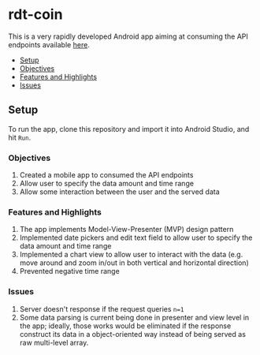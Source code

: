 rdt-coin
========
This is a very rapidly developed Android app aiming at consuming the API endpoints available [here](http://coin.melikesit.com/).

* [Setup](#setup)
* [Objectives](#objectives)
* [Features and Highlights](#features-and-highlights)
* [Issues](#issues)

## Setup
To run the app, clone this repository and import it into Android Studio, and hit `Run`.



### Objectives

1. Created a mobile app to consumed the API endpoints
2. Allow user to specify the data amount and time range
3. Allow some interaction between the user and the served data



### Features and Highlights

1. The app implements Model-View-Presenter (MVP) design pattern
2. Implemented date pickers and edit text field to allow user to specify the data amount and time range
3. Implemented a chart view to allow user to interact with the data (e.g. move around and zoom in/out in both vertical and horizontal direction)
4. Prevented negative time range



### Issues

1. Server doesn't response if the request queries `n=1`
2. Some data parsing is current being done in presenter and view level in the app; ideally, those works would be eliminated if the response construct its data in a object-oriented way instead of being served as raw multi-level array.
